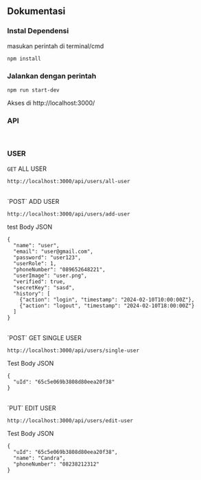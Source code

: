 ## Dokumentasi

### Instal Dependensi

masukan perintah di terminal/cmd

```
npm install
```

### Jalankan dengan perintah

```
npm run start-dev
```

Akses di http://localhost:3000/

### API

<br>

### USER

`GET` ALL USER

```
http://localhost:3000/api/users/all-user
```

<br>
`POST` ADD USER

```
http://localhost:3000/api/users/add-user
```

test Body JSON

```
{
  "name": "user",
  "email": "user@gmail.com",
  "password": "user123",
  "userRole": 1,
  "phoneNumber": "089652648221",
  "userImage": "user.png",
  "verified": true,
  "secretKey": "sasd",
  "history": [
    {"action": "login", "timestamp": "2024-02-10T10:00:00Z"},
    {"action": "logout", "timestamp": "2024-02-10T18:00:00Z"}
  ]
}

```

<br>
`POST` GET SINGLE USER

```
http://localhost:3000/api/users/single-user
```

Test Body JSON

```
{
  "uId": "65c5e069b3808d80eea20f38"
}
```

<br>
`PUT` EDIT USER

```
http://localhost:3000/api/users/edit-user
```

Test Body JSON

```
{
  "uId": "65c5e069b3808d80eea20f38",
  "name": "Candra",
  "phoneNumber": "08238212312"
}

```

<br>
